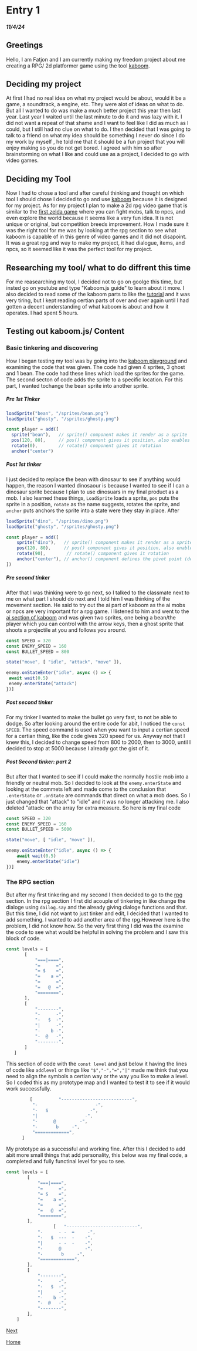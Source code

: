 # Entry 1
##### 11/4/24

## Greetings
 Hello, I am Fatjon and I am currently making my freedom project about me creating a RPG/ 2d platformer game using the tool [kaboom](https://kaboomjs.com/).

## Deciding my project
At first I had no real idea on what my project would be about, would it be a game, a soundtrack, a engine, etc. They were alot of ideas on what to do. But all I wanted to do was make a much better project this year then last year. Last year I waited until the last minute to do it and was lazy with it. I did not want a repeat of that shame  and I want to feel like I did as much as I could, but I still had no clue on what to do. I then decided that I was going to talk to a friend on what my idea should be something I never do since I do my work by myself , he told me that it should be a fun project that you will enjoy making so you do not get bored. I agreed with him so after brainstorming on what I like and could use as a project, I decided to go with video games. 


## Deciding my Tool

  Now I had to chose a tool and after careful thinking and thought on which tool I should chose I decided to go and use [kaboom](https://kaboomjs.com/) because it is designed for my project. As for my project I plan to make a 2d rpg video game that is similar to the [first zelda game](https://youtu.be/6g2vk8Gudqs?si=ek4g_W8S7XdAr9ce) where you can fight mobs, talk to npcs, and even explore the world because it seems like a very fun idea. It is not unique  or original, but competition breeds improvement. How I made sure it was the right tool for me was by looking at the rpg section to see what kaboom is capable of in this genre of video games and it did not disapoint. It was a great rpg and way to make my project, it had dialogue, items, and npcs, so it seemed like it was the perfect tool for my project.
  
  ## Researching my tool/ what to do diffrent this time
 For me reasearching my tool, I decided not to go on goolge this time, but insted go on youtube and type "Kaboom.js guide" to learn about it more. I also decided to read some of the kaboom parts to like the [tutorial](https://kaboomjs.com/doc/setup) and it was very tiring, but I kept reading certian parts of over and over again until I had gotten a decent understanding of what kaboom is about and how it operates. I had spent 5 hours.

## Testing out kaboom.js/ Content

 ### Basic tinkering and discovering
  How I began testing my tool was by going into the [kaboom playground](https://kaboomjs.com/play?example=add) and examining the code that was given. The code had given 4 sprites, 3 ghost and 1 bean. The code had these lines which load the sprites for the game. The second secton of code adds the sprite to a specific location. For this part, I wanted tochange the bean sprite into another sprite.
  ##### Pre 1st Tinker
  ````js
loadSprite("bean", "/sprites/bean.png")
loadSprite("ghosty", "/sprites/ghosty.png")

const player = add([
	sprite("bean"),   // sprite() component makes it render as a sprite
	pos(120, 80),     // pos() component gives it position, also enables movement
	rotate(0),        // rotate() component gives it rotation
	anchor("center")
 ````
##### Post 1st tinker

 I just decided to replace the bean with dinosaur to see if anything would happen, the reason I wanted dinosaour is because I wanted to see if I can a dinosaur sprite because I plan to use dinosuars in my final product as a mob. I also learned these things, `LoadSprite` loads a sprite, `pos` puts the sprite in a position, `rotate` as the name suggests, rotates the sprite, and `anchor` puts anchors the sprite into a state were they stay in place. After 
````js
loadSprite("dino", "/sprites/dino.png")
loadSprite("ghosty", "/sprites/ghosty.png")

const player = add([
	sprite("dino"),   // sprite() component makes it render as a sprite
	pos(120, 80),     // pos() component gives it position, also enables movement
	rotate(90),        // rotate() component gives it rotation
	anchor("center"), // anchor() component defines the pivot point (defaults to "topleft")
])
````
##### Pre second tinker

   After that I was thinking were to go next, so I talked to the classmate next to me on what part I should do next and I told him I was thinking of the movement section. He said to try out the ai part of kaboom as the ai mobs or npcs are very important for a rpg game. I llistened to him and went to the [ai section of kaboom](https://kaboomjs.com/play?example=ai) and was given two sprites, one being a bean/the player which you can control with the arrow keys, then a ghost sprite that shoots a projectile at you and follows you around.
   ````js
const SPEED = 320
const ENEMY_SPEED = 160
const BULLET_SPEED = 800

state("move", [ "idle", "attack", "move" ]),

enemy.onStateEnter("idle", async () => {
	await wait(0.5)
	enemy.enterState("attack")
})]
````
  ##### Post second tinker  
 For my tinker I wanted to make the bullet go very fast, to not be able to dodge. So after looking around the entire code for abit, I noticed the `const SPEED`. The speed command is used when you want to input a certian speed for a certian thing, like the code gives 320 speed for us. Anyway not that I knew this, I decided to change speed from 800 to 2000, then to 3000, until I decided to stop at 5000 because I already got the gist of it. 

 ##### Post Second tinker: part 2
 But after that I wanted to see if I could make the normally hostile mob into a friendly or neutral mob. So I decided to look at the `enemy.enterState` and looking at the commets left and made come to the conclusion that `.enterState` or `.onState` are commands that direct on what a mob does. So I just changed that "attack" to "idle" and it was no longer attacking me. I also deleted "attack: on the array for extra measure. So here is my final code
````js
const SPEED = 320
const ENEMY_SPEED = 160
const BULLET_SPEED = 5000

state("move", [ "idle", "move" ]),

enemy.onStateEnter("idle", async () => {
	await wait(0.5)
	enemy.enterState("idle")
})]
````
 
       
  ### The RPG section 
  But after my first tinkering and my second I then decided to go to the [rpg](https://kaboomjs.com/play?example=rpg) section. In the rpg section I first did acouple of tinkering in like change the dialoge using `dailog.say` and the already giving dialoge functions and that.  But this time, I did not want to just tinker and edit, I decided that I wanted to add something. I wanted to add another area of the rpg.However here is the problem, I did not know how. So the very first thing I did was the examine the code to see what would be helpful in solving the problem and I saw this block of code.
 ````js
const levels = [
		[
			"===|====",
			"=      =",
			"= $    =",
			"=    a =",
			"=      =",
			"=   @  =",
			"========",
		],
		[
			"--------",
			"-      -",
			"-   $  -",
			"|      -",
			"-    b -",
			"-  @   -",
			"--------",
		]
	]

````

  This section of code with the `const level` and just below it having the lines of code like `addlevel` or things like `"$","-","=","|"` made me think that you need to align the symbols a certian way or the way you like to make a level. So I coded this as my prototype map and I wanted to test it to see if it would work successfully.       
  ```js
           [          "---------------------------",
			"-                      -",
			"-   $                -",
			"|                  -",
			"-      @         -",
			"-       b     -",
			"=============",
		]
   ```

   My prototype as a successful and working fine. After this I decided to add abit more small things that add personality, this below was my final code, a completed and fully functinal level for you to see.
```js
const levels = [
		[
			"===|====",
			"=      =",
			"= $    =",
			"=    a =",
			"=      =",
			"=   @  =",
			"========",
		],
                  [   "---------------------------",
			"-      - -  =     -",
			"-   $  ---  -    -",
			"|      - -  -    -",
			"-      @         -",
			"-       b     -",
			"=============",
		],
		[
			"--------",
			"-      -",
			"-   $  -",
			"|      -",
			"-    b -",
			"-  @   -",
			"--------",
		],
	]

```
[Next](entry02.md)  

[Home](../README.md)
